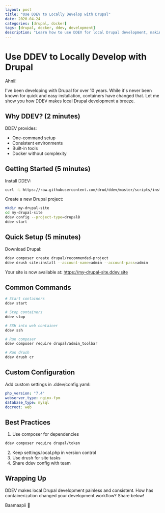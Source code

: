 ```yaml
---
layout: post
title: "Use DDEV to Locally Develop with Drupal"
date: 2020-04-24
categories: [drupal, docker]
tags: [drupal, docker, ddev, development]
description: "Learn how to use DDEV for local Drupal development, making setup and configuration easier with Docker containers."
---
```


# Use DDEV to Locally Develop with Drupal

Ahnii!

I've been developing with Drupal for over 10 years. While it's never been known for quick and easy installation, containers have changed that. Let me show you how DDEV makes local Drupal development a breeze.

## Why DDEV? (2 minutes)

DDEV provides:
- One-command setup
- Consistent environments
- Built-in tools
- Docker without complexity

## Getting Started (5 minutes)

Install DDEV:
```bash
curl -L https://raw.githubusercontent.com/drud/ddev/master/scripts/install_ddev.sh | bash
```

Create a new Drupal project:
```bash
mkdir my-drupal-site
cd my-drupal-site
ddev config --project-type=drupal8
ddev start
```

## Quick Setup (5 minutes)

Download Drupal:
```bash
ddev composer create drupal/recommended-project
ddev drush site:install --account-name=admin --account-pass=admin
```

Your site is now available at: https://my-drupal-site.ddev.site

## Common Commands

```bash
# Start containers
ddev start

# Stop containers
ddev stop

# SSH into web container
ddev ssh

# Run composer
ddev composer require drupal/admin_toolbar

# Run drush
ddev drush cr
```

## Custom Configuration

Add custom settings in .ddev/config.yaml:
```yaml
php_version: "7.4"
webserver_type: nginx-fpm
database_type: mysql
docroot: web
```

## Best Practices

1. Use composer for dependencies
```bash
ddev composer require drupal/token
```

2. Keep settings.local.php in version control
3. Use drush for site tasks
4. Share ddev config with team

## Wrapping Up

DDEV makes local Drupal development painless and consistent. How has containerization changed your development workflow? Share below!

Baamaapii 👋 